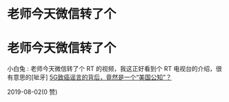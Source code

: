 # 老师今天微信转了个

# 老师今天微信转了个

小白兔 : 老师今天微信转了个 RT 的视频，我这正好看到个 RT 电视台的介绍，很有意思的[呲牙] [5G](https://mp.weixin.qq.com/s/ZToCZfNaL6VYaABj9v258Q)[致癌谣言的背后，竟然是一个](https://mp.weixin.qq.com/s/ZToCZfNaL6VYaABj9v258Q)[“](https://mp.weixin.qq.com/s/ZToCZfNaL6VYaABj9v258Q)[美国公知](https://mp.weixin.qq.com/s/ZToCZfNaL6VYaABj9v258Q)[”](https://mp.weixin.qq.com/s/ZToCZfNaL6VYaABj9v258Q)[？](https://mp.weixin.qq.com/s/ZToCZfNaL6VYaABj9v258Q)

2019-08-02(0 赞)